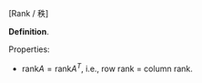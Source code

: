 [Rank / 秩]

**Definition**. 

Properties:

- $\text{rank}A=\text{rank}A^T$, i.e., row rank = column rank.
